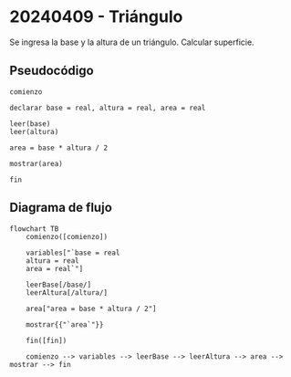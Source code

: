 # 20240409 - Triángulo

Se ingresa la base y la altura de un triángulo. Calcular superficie.

## Pseudocódigo

```
comienzo

declarar base = real, altura = real, area = real

leer(base)
leer(altura)

area = base * altura / 2

mostrar(area)

fin
```

## Diagrama de flujo

```mermaid
flowchart TB
	comienzo([comienzo])

	variables["`base = real
	altura = real
	area = real`"]

	leerBase[/base/]
	leerAltura[/altura/]

	area["area = base * altura / 2"]

	mostrar{{"`area`"}}
	
	fin([fin])

	comienzo --> variables --> leerBase --> leerAltura --> area --> mostrar --> fin
```
